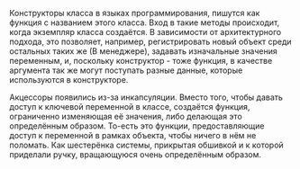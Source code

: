 Конструкторы класса в языках программирования, пишутся как функция с названием этого класса. Вход в такие методы происходит, когда экземпляр класса создаётся.
В зависимости от архитектурного подхода, это позволяет, например, регистрировать новый объект среди остальных таких же (В менеджере), задавать изначальные значения переменным, и, поскольку конструктор - тоже функция, в качестве аргумента так же могут поступать разные данные, которые используются в конструкторе.

Акцессоры появились из-за инкапсуляции. Вместо того, чтобы давать доступ к ключевой переменной в классе, создаётся функция, ограниченно изменяющая её значения, либо делающая это определённым образом. То-есть это функции, предоставляющие доступ к переменной в рамках объекта, чтобы ничего в нём не поломать. Как шестерёнка системы, прикрытая обшивкой и к которой приделали ручку, вращающуюся очень определённым образом.